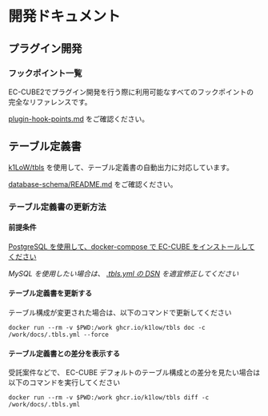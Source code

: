 # 開発ドキュメント

## プラグイン開発

### フックポイント一覧

EC-CUBE2でプラグイン開発を行う際に利用可能なすべてのフックポイントの完全なリファレンスです。

[plugin-hook-points.md](plugin-hook-points.md) をご確認ください。

## テーブル定義書

[k1LoW/tbls](https://github.com/k1LoW/tbls) を使用して、テーブル定義書の自動出力に対応しています。

[database-schema/README.md](database-schema/README.md) をご確認ください。

### テーブル定義書の更新方法

#### 前提条件

[PostgreSQL を使用して、docker-compose で EC-CUBE をインストールしてください](../README.md#postgresql-%E3%82%92%E4%BD%BF%E7%94%A8%E3%81%99%E3%82%8B%E5%A0%B4%E5%90%88)

*MySQL を使用したい場合は、 [.tbls.yml の DSN](.tbls.yml) を適宜修正してください*

#### テーブル定義書を更新する

テーブル構成が変更された場合は、以下のコマンドで更新してください

``` shell
docker run --rm -v $PWD:/work ghcr.io/k1low/tbls doc -c /work/docs/.tbls.yml --force
```

#### テーブル定義書との差分を表示する

受託案件などで、 EC-CUBE デフォルトのテーブル構成との差分を見たい場合は以下のコマンドを実行してください

``` shell
docker run --rm -v $PWD:/work ghcr.io/k1low/tbls diff -c /work/docs/.tbls.yml
```
